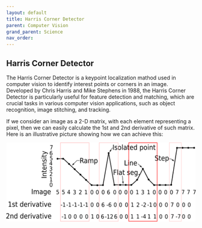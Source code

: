 ```yaml
---
layout: default
title: Harris Corner Detector 
parent: Computer Vision
grand_parent: Science
nav_order: 
---
```


## Harris Corner Detector

The Harris Corner Detector is a keypoint localization mathod used in computer vision to identify interest points or corners in an image. Developed by Chris Harris and Mike Stephens in 1988, the Harris Corner Detector is particularly useful for feature detection and matching, which are crucial tasks in various computer vision applications, such as object recognition, image stitching, and tracking.

If we consider an image as a 2-D matrix, with each element representing a pixel, then we can easily calculate the 1st and 2nd derivative of such matrix. Here is an illustrative picture showing how we can achieve this:

![](../../../Images/ImageDerivativeIlustration.png)

